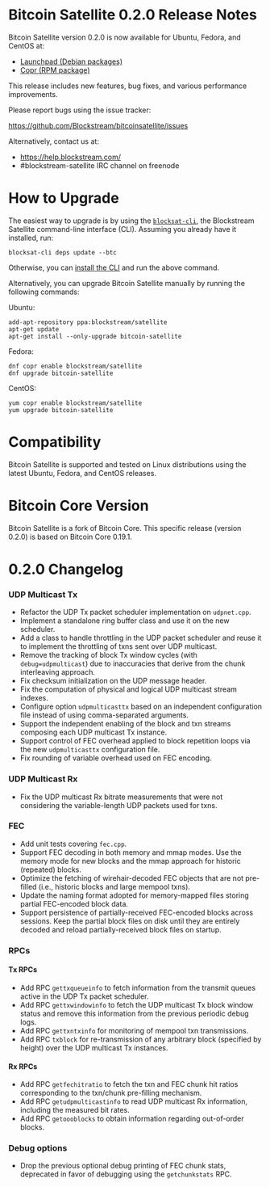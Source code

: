 Bitcoin Satellite 0.2.0 Release Notes
====================

Bitcoin Satellite version 0.2.0 is now available for Ubuntu, Fedora, and CentOS
at:

  - [Launchpad (Debian packages)](https://launchpad.net/~blockstream/+archive/ubuntu/satellite)
  - [Copr (RPM package)](https://copr.fedorainfracloud.org/coprs/blockstream/satellite/)

This release includes new features, bug fixes, and various performance
improvements.

Please report bugs using the issue tracker:

  <https://github.com/Blockstream/bitcoinsatellite/issues>

Alternatively, contact us at:

  - <https://help.blockstream.com/>
  - #blockstream-satellite IRC channel on freenode

How to Upgrade
==============

The easiest way to upgrade is by using the
[`blocksat-cli`](https://github.com/Blockstream/satellite/blob/master/doc/quick-reference.md),
the Blockstream Satellite command-line interface (CLI). Assuming you already
have it installed, run:

```
blocksat-cli deps update --btc
```

Otherwise, you can [install the
CLI](https://github.com/Blockstream/satellite/blob/master/doc/quick-reference.md#1-cli-installation-and-upgrade)
and run the above command.

Alternatively, you can upgrade Bitcoin Satellite manually by running the
following commands:

Ubuntu:
```
add-apt-repository ppa:blockstream/satellite
apt-get update
apt-get install --only-upgrade bitcoin-satellite
```

Fedora:
```
dnf copr enable blockstream/satellite
dnf upgrade bitcoin-satellite
```

CentOS:
```
yum copr enable blockstream/satellite
yum upgrade bitcoin-satellite
```

Compatibility
==============

Bitcoin Satellite is supported and tested on Linux distributions using the
latest Ubuntu, Fedora, and CentOS releases.


Bitcoin Core Version
==============

Bitcoin Satellite is a fork of Bitcoin Core. This specific release (version
0.2.0) is based on Bitcoin Core 0.19.1.

0.2.0 Changelog
=================

### UDP Multicast Tx
- Refactor the UDP Tx packet scheduler implementation on `udpnet.cpp`.
- Implement a standalone ring buffer class and use it on the new scheduler.
- Add a class to handle throttling in the UDP packet scheduler and reuse it to
  implement the throttling of txns sent over UDP multicast.
- Remove the tracking of block Tx window cycles (with `debug=udpmulticast`) due
  to inaccuracies that derive from the chunk interleaving approach.
- Fix checksum initialization on the UDP message header.
- Fix the computation of physical and logical UDP multicast stream indexes.
- Configure option `udpmulticasttx` based on an independent configuration file
  instead of using comma-separated arguments.
- Support the independent enabling of the block and txn streams composing each
  UDP multicast Tx instance.
- Support control of FEC overhead applied to block repetition loops via the new
  `udpmulticasttx` configuration file.
- Fix rounding of variable overhead used on FEC encoding.

### UDP Multicast Rx
- Fix the UDP multicast Rx bitrate measurements that were not considering the
  variable-length UDP packets used for txns.

### FEC
- Add unit tests covering `fec.cpp`.
- Support FEC decoding in both memory and mmap modes. Use the memory mode for
  new blocks and the mmap approach for historic (repeated) blocks.
- Optimize the fetching of wirehair-decoded FEC objects that are not pre-filled
  (i.e., historic blocks and large mempool txns).
- Update the naming format adopted for memory-mapped files storing partial
  FEC-encoded block data.
- Support persistence of partially-received FEC-encoded blocks across
  sessions. Keep the partial block files on disk until they are entirely decoded
  and reload partially-received block files on startup.

### RPCs

#### Tx RPCs
- Add RPC `gettxqueueinfo` to fetch information from the transmit queues active
  in the UDP Tx packet scheduler.
- Add RPC `gettxwindowinfo` to fetch the UDP multicast Tx block window status
  and remove this information from the previous periodic debug logs.
- Add RPC `gettxntxinfo` for monitoring of mempool txn transmissions.
- Add RPC `txblock` for re-transmission of any arbitrary block (specified by
  height) over the UDP multicast Tx instances.

#### Rx RPCs
- Add RPC `getfechitratio` to fetch the txn and FEC chunk hit ratios
  corresponding to the txn/chunk pre-filling mechanism.
- Add RPC `getudpmulticastinfo` to read UDP multicast Rx information, including
  the measured bit rates.
- Add RPC `getoooblocks` to obtain information regarding out-of-order blocks.

### Debug options
- Drop the previous optional debug printing of FEC chunk stats, deprecated in
  favor of debugging using the `getchunkstats` RPC.
